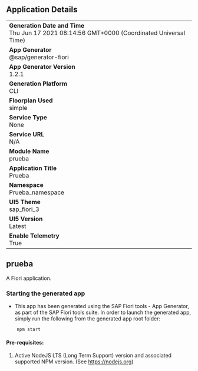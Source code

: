 ## Application Details
|               |
| ------------- |
|**Generation Date and Time**<br>Thu Jun 17 2021 08:14:56 GMT+0000 (Coordinated Universal Time)|
|**App Generator**<br>@sap/generator-fiori|
|**App Generator Version**<br>1.2.1|
|**Generation Platform**<br>CLI|
|**Floorplan Used**<br>simple|
|**Service Type**<br>None|
|**Service URL**<br>N/A
|**Module Name**<br>prueba|
|**Application Title**<br>Prueba|
|**Namespace**<br>Prueba_namespace|
|**UI5 Theme**<br>sap_fiori_3|
|**UI5 Version**<br>Latest|
|**Enable Telemetry**<br>True|

## prueba

A Fiori application.

### Starting the generated app

-   This app has been generated using the SAP Fiori tools - App Generator, as part of the SAP Fiori tools suite.  In order to launch the generated app, simply run the following from the generated app root folder:

```
    npm start
```

#### Pre-requisites:

1. Active NodeJS LTS (Long Term Support) version and associated supported NPM version.  (See https://nodejs.org)


